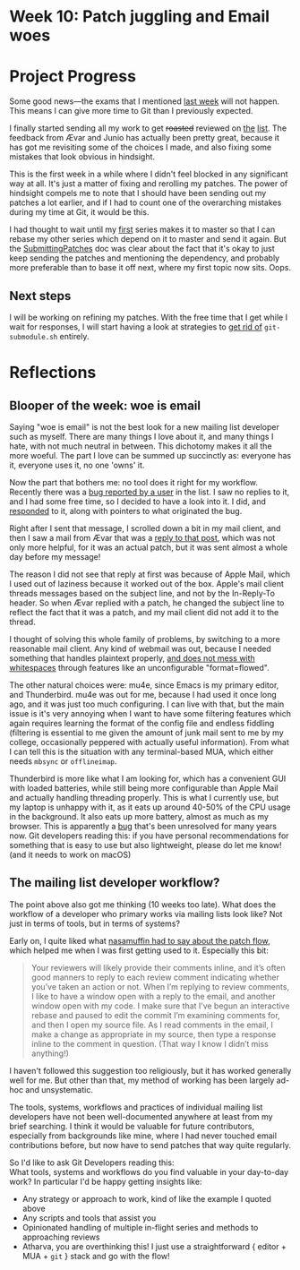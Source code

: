 # Week 10: Patch juggling and Email woes

# Project Progress

Some good news—the exams that I mentioned [last week](week10) will not happen. This means I can give more time to Git than I previously expected.

I finally started sending all my work to get ~~roasted~~ reviewed on [the](https://lore.kernel.org/git/20210722112143.97944-1-raykar.ath@gmail.com/) [list](https://lore.kernel.org/git/20210722134012.99457-1-raykar.ath@gmail.com/). The feedback from Ævar and Junio has actually been pretty great, because it has got me revisiting some of the choices I made, and also fixing some mistakes that look obvious in hindsight.

This is the first week in a while where I didn't feel blocked in any significant way at all. It's just a matter of fixing and rerolling my patches. The power of hindsight compels me to note that I should have been sending out my patches a lot earlier, and if I had to count one of the overarching mistakes during my time at Git, it would be this.

I had thought to wait until my [first](https://lore.kernel.org/git/20210615145745.33382-1-raykar.ath@gmail.com/) series makes it to master so that I can rebase my other series which depend on it to master and send it again. But the [SubmittingPatches](https://git-scm.com/docs/SubmittingPatches) doc was clear about the fact that it's okay to just keep sending the patches and mentioning the dependency, and probably more preferable than to base it off next, where my first topic now sits. Oops.

## Next steps

I will be working on refining my patches. With the free time that I get while I wait for responses, I will start having a look at strategies to [get rid of](https://lore.kernel.org/git/nycvar.QRO.7.76.6.2011191327320.56@tvgsbejvaqbjf.bet/) `git-submodule.sh` entirely.

# Reflections

## Blooper of the week: woe is email

Saying "woe is email" is not the best look for a new mailing list developer such as myself. There are many things I love about it, and many things I hate, with not much neutral in between. This dichotomy makes it all the more woeful. The part I love can be summed up succinctly as: everyone has it, everyone uses it, no one 'owns' it.

Now the part that bothers me: no tool does it right for my workflow. Recently there was a [bug reported by a user](https://lore.kernel.org/git/CAFSh4Uyr5v9Ao-j0j7yO_HkUZSovBmSg7ADia7XCNZfsspFUYg@mail.gmail.com/) in the list. I saw no replies to it, and I had some free time, so I decided to have a look into it. I did, and [responded](https://lore.kernel.org/git/3D8703D8-54E6-4CF0-9E9F-CCAFFAA8914C@gmail.com/) to it, along with pointers to what originated the bug.

Right after I sent that message, I scrolled down a bit in my mail client, and then I saw a mail from Ævar that was a [reply to that post](https://lore.kernel.org/git/patch-1.1-fc26c46d39-20210722T140648Z-avarab@gmail.com/), which was not only more helpful, for it was an actual patch, but it was sent almost a whole day before my message!

The reason I did not see that reply at first was because of Apple Mail, which I used out of laziness because it worked out of the box. Apple's mail client threads messages based on the subject line, and not by the In-Reply-To header. So when Ævar replied with a patch, he changed the subject line to reflect the fact that it was a patch, and my mail client did not add it to the thread.

I thought of solving this whole family of problems, by switching to a more reasonable mail client. Any kind of webmail was out, because I needed something that handles plaintext properly, [and does not mess with whitespaces](https://git-scm.com/docs/SubmittingPatches#send-patches) through features like an unconfigurable "format=flowed".

The other natural choices were: mu4e, since Emacs is my primary editor, and Thunderbird. mu4e was out for me, because I had used it once long ago, and it was just too much configuring. I can live with that, but the main issue is it's very annoying when I want to have some filtering features which again requires learning the format of the config file and endless fiddling (filtering is essential to me given the amount of junk mail sent to me by my college, occasionally peppered with actually useful information). From what I can tell this is the situation with any terminal-based MUA, which either needs `mbsync` or `offlineimap`.

Thunderbird is more like what I am looking for, which has a convenient GUI with loaded batteries, while still being more configurable than Apple Mail and actually handling threading properly. This is what I currently use, but my laptop is unhappy with it, as it eats up around 40-50% of the CPU usage in the background. It also eats up more battery, almost as much as my browser. This is apparently a [bug](https://bugzilla.mozilla.org/show_bug.cgi?id=1305207) that's been unresolved for many years now. Git developers reading this: if you have personal recommendations for something that is easy to use but also lightweight, please do let me know! (and it needs to work on macOS)

## The mailing list developer workflow?

The point above also got me thinking (10 weeks too late). What does the workflow of a developer who primary works via mailing lists look like? Not just in terms of tools, but in terms of systems?

Early on, I quite liked what [nasamuffin had to say about the patch flow](https://nasamuffin.github.io/git/open-source/email/code-review/2019/05/22/how-i-learned-to-love-email-patches.html), which helped me when I was first getting used to it. Especially this bit:

> Your reviewers will likely provide their comments inline, and it’s often good manners to reply to each review comment indicating whether you’ve taken an action or not. When I’m replying to review comments, I like to have a window open with a reply to the email, and another window open with my code. I make sure that I’ve begun an interactive rebase and paused to edit the commit I’m examining comments for, and then I open my source file. As I read comments in the email, I make a change as appropriate in my source, then type a response inline to the comment in question. (That way I know I didn’t miss anything!)

I haven't followed this suggestion too religiously, but it has worked generally well for me. But other than that, my method of working has been largely ad-hoc and unsystematic.

The tools, systems, workflows and practices of individual mailing list developers have not been well-documented anywhere at least from my brief searching. I think it would be valuable for future contributors, especially from backgrounds like mine, where I had never touched email contributions before, but now have to send patches that way quite regularly.

So I'd like to ask Git Developers reading this:  
What tools, systems and workflows do you find valuable in your day-to-day work? In particular I'd be happy getting insights like:

- Any strategy or approach to work, kind of like the example I quoted above
- Any scripts and tools that assist you
- Opinionated handling of multiple in-flight series and methods to approaching reviews
- Atharva, you are overthinking this! I just use a straightforward { editor + MUA + `git` } stack and go with the flow!

